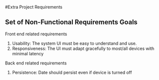 
#Extra Project Requirements

 ## Set of Non-Functional Requirements Goals
Front end related requirements
1. Usability: The system UI must be easy to understand and use.
2. Responsiveness: The UI must adapt gracefully to most/all devices with minimal latency

Back end related requirements
1. Persistence: Date should persist even if device is turned off

